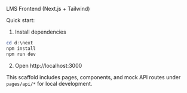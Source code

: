 LMS Frontend (Next.js + Tailwind)

Quick start:

1. Install dependencies

```powershell
cd d:\next
npm install
npm run dev
```

2. Open http://localhost:3000

This scaffold includes pages, components, and mock API routes under `pages/api/*` for local development.
